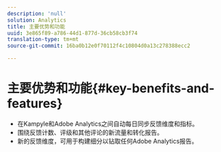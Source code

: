 ```yaml
---
description: 'null'
solution: Analytics
title: 主要优势和功能
uuid: 3e865f89-a786-44d1-877d-36cb58cb3f74
translation-type: tm+mt
source-git-commit: 16ba0b12e0f70112f4c10804d0a13c278388ecc2

---
```



# 主要优势和功能{#key-benefits-and-features}

* 在Kampyle和Adobe Analytics之间自动每日同步反馈维度和指标。
* 围绕反馈计数、评级和其他评论的新流量和转化报告。
* 新的反馈维度，可用于构建细分以钻取任何Adobe Analytics报告。

